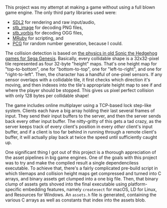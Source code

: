 This project was my attempt at making a game without using a full blown game engine.
The only third party libraries used were:

* [SDL2](https://www.libsdl.org/index.php) for rendering and raw input/audio,
* [stb\_image](https://github.com/nothings/stb/blob/master/stb_image.h) for decoding PNG files,
* [stb\_vorbis](https://github.com/nothings/stb/blob/master/stb_vorbis.c) for decoding OGG files,
* [MRuby](https://github.com/mruby/mruby) for scripting, and
* [PCG](http://www.pcg-random.org/) for random number generation, because I could.

The collision detection is based on
[the physics in old Sonic the Hedgehog games for Sega Genesis](http://info.sonicretro.org/Sonic_Physics_Guide). 
Basically, every collidable shape is a 32x32-pixel tile represented as four 32-byte "height" maps.
That's one height map for "top-to-bottom", one for "bottom-to-top", one for "left-to-right", and
one for "right-to-left". Then, the character has a handful of one-pixel sensors. If any sensor
overlaps with a collidable tile, it first checks which direction it's moving, and then indexes
into the tile's appropriate height map to see if and where the player should be stopped.
This gives us pixel perfect collision with only 128 bytes per collidable shape!

The game includes online multiplayer using a TCP-based lock step-like system. Clients each have
a big array holding their last several frames of input. They send their input buffers to
the server, and then the server sends back every other input buffer. The nitty-gritty of
this gets a tad crazy, as the server keeps track of every client's position in every _other_
client's input buffer, and if a client is too far behind in running through a remote client's
buffer, it will actually play back at twice the speed until sufficiently caught up.

One significant thing I got out of this project is a thorough appreciation of the asset pipelines in big game engines.
One of the goals with this project was to try and make the compiled result a single dependenciless
executable. To achieve that, there's a fairly complicated pre-build script in which tilemaps
and collision height maps get compressed and turned into C arrays, and binary assets get clumped into a
one big file. Then, that binary clump of assets gets shoved into the final executable using
platform-specific embedding features, namely `createsect` for macOS, LD for Linux, and Resources
for Windows. An `assets.h` file is generated, containing the various C arrays as well as
constants that index into the assets blob.
